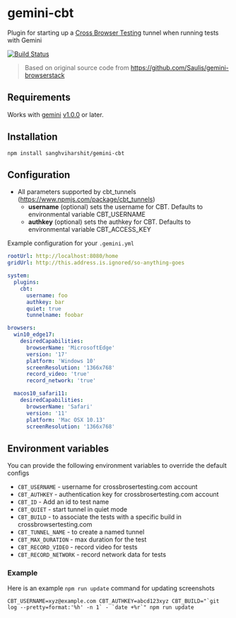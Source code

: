 # gemini-cbt
Plugin for starting up a [Cross Browser Testing](https://crossbrowsertesting.com) tunnel when running tests with Gemini

[![Build Status](https://travis-ci.org/sanghviharshit/gemini-cbt.svg?branch=master)](https://travis-ci.org/sanghviharshit/gemini-cbt)

> Based on original source code from https://github.com/Saulis/gemini-browserstack

## Requirements
Works with [gemini](https://github.com/gemini-testing/gemini) [v1.0.0](https://github.com/gemini-testing/gemini/releases/tag/v1.0.0) or later.

## Installation
`npm install sanghviharshit/gemini-cbt`

## Configuration
- All parameters supported by cbt_tunnels (https://www.npmjs.com/package/cbt_tunnels)
  - __username__ (optional) sets the username for CBT. Defaults to environmental variable CBT_USERNAME
  - __authkey__ (optional) sets the authkey for CBT. Defaults to environmental variable CBT_ACCESS_KEY

Example configuration for your `.gemini.yml`

```yml
rootUrl: http://localhost:8080/home
gridUrl: http://this.address.is.ignored/so-anything-goes

system:
  plugins:
    cbt:
      username: foo
      authkey: bar
      quiet: true
      tunnelname: foobar

browsers:
  win10_edge17:
    desiredCapabilities:
      browserName: 'MicrosoftEdge'
      version: '17'
      platform: 'Windows 10'
      screenResolution: '1366x768'
      record_video: 'true'
      record_network: 'true'

  macos10_safari11:
    desiredCapabilities:
      browserName: 'Safari'
      version: '11'
      platform: 'Mac OSX 10.13'
      screenResolution: '1366x768'
```

## Environment variables
You can provide the following environment variables to override the default configs
- `CBT_USERNAME` - username for crossbrosertesting.com account
- `CBT_AUTHKEY` - authentication key for crossbrosertesting.com account
- `CBT_ID` - Add an id to test name
- `CBT_QUIET` - start tunnel in quiet mode
- `CBT_BUILD` - to associate the tests with a specific build in crossbrowsertesting.com
- `CBT_TUNNEL_NAME` - to create a named tunnel
- `CBT_MAX_DURATION` - max duration for the test
- `CBT_RECORD_VIDEO` - record video for tests
- `CBT_RECORD_NETWORK` - record network data for tests

### Example
Here is an example `npm run update` command for updating screenshots
```
CBT_USERNAME=xyz@example.com CBT_AUTHKEY=abcd123xyz CBT_BUILD="`git log --pretty=format:'%h' -n 1` - `date +%r`" npm run update
```
